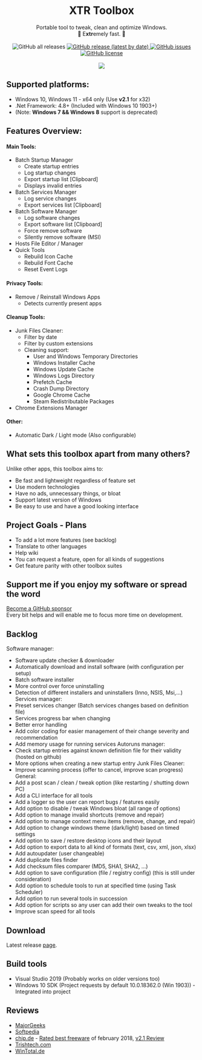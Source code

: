 <h1 align="center">
XTR Toolbox
</h1>
<p align="center">
Portable tool to tweak, clean and optimize Windows.
<br>🚀 E<b>xtr</b>emely fast. 🚀
<br>
<br>
<img alt="GitHub all releases" src="https://img.shields.io/github/downloads/zeeex/xtr-toolbox/total"> 
<a href="https://github.com/Zeeex/XTR-Toolbox/releases/latest">
<img alt="GitHub release (latest by date)" src="https://img.shields.io/github/v/release/zeeex/xtr-toolbox">
</a>
<a href="https://github.com/Zeeex/XTR-Toolbox/issues">
<img alt="GitHub issues" src="https://img.shields.io/github/issues/zeeex/xtr-toolbox">
<img alt="GitHub license" src="https://img.shields.io/github/license/zeeex/xtr-toolbox"> 
</a>
<br>
<br>
<img src="XTR_main_screenshot.png">
</p>

## Supported platforms:
- Windows 10, Windows 11 - x64 only (Use **v2.1** for x32)
- .Net Framework: 4.8+ (Included with Windows 10 1903+)
- (Note: **Windows 7 && Windows 8** support is deprecated)

## Features Overview:

#### Main Tools:
- Batch Startup Manager
  - Create startup entries
  - Log startup changes
  - Export startup list [Clipboard]
  - Displays invalid entries
- Batch Services Manager
  - Log service changes
  - Export services list [Clipboard]
- Batch Software Manager
  - Log software changes
  - Export software list [Clipboard]
  - Force remove software
  - Silently remove software (MSI)
- Hosts File Editor / Manager
- Quick Tools
  - Rebuild Icon Cache
  - Rebuild Font Cache
  - Reset Event Logs

#### Privacy Tools:
- Remove / Reinstall Windows Apps
  - Detects currently present apps

#### Cleanup Tools: 
- Junk Files Cleaner:
  - Filter by date
  - Filter by custom extensions
  - Cleaning support:
    - User and Windows Temporary Directories
    - Windows Installer Cache
    - Windows Update Cache
    - Windows Logs Directory
    - Prefetch Cache
    - Crash Dump Directory
    - Google Chrome Cache
    - Steam Redistributable Packages
- Chrome Extensions Manager

#### Other:
- Automatic Dark / Light mode (Also configurable)

## What sets this toolbox apart from many others?
Unlike other apps, this toolbox aims to:
- Be fast and lightweight regardless of feature set
- Use modern technologies
- Have no ads, unnecessary things, or bloat
- Support latest version of Windows
- Be easy to use and have a good looking interface

## Project Goals - Plans
- To add a lot more features (see backlog)
- Translate to other languages
- Help wiki
- You can request a feature, open for all kinds of suggestions
- Get feature parity with other toolbox suites

## Support me if you enjoy my software or spread the word
<a href="https://github.com/sponsors/Zeeex">
Become a GitHub sponsor
</a>
<br>
Every bit helps and will enable me to focus more time on development.
<br>

## Backlog
Software manager:
- Software update checker & downloader
- Automatically download and install software (with configuration per setup)
- Batch software installer
- More control over force uninstalling
- Detection of different installers and uninstallers (Inno, NSIS, Msi,...)
Services manager:
- Preset services changer (Batch services changes based on definition file)
- Services progress bar when changing
- Better error handling
- Add color coding for easier management of their change severity and recommendation
- Add memory usage for running services
Autoruns manager:
- Check startup entries against known definition file for their validity (hosted on github)
- More options when creating a new startup entry
Junk Files Cleaner:
- Improve scanning process (offer to cancel, improve scan progress)
General:
- Add a post scan / clean / tweak option (like restarting / shutting down PC)
- Add a CLI interface for all tools
- Add a logger so the user can report bugs / features easily
- Add option to disable / tweak Windows bloat (all range of options)
- Add option to manage invalid shortcuts (remove and repair)
- Add option to manage context menu items (remove, change, and repair)
- Add option to change windows theme (dark/light) based on timed settings
- Add option to save / restore desktop icons and their layout
- Add option to export data to all kind of formats (text, csv, xml, json, xlsx)
- Add autoupdater (user changeable)
- Add duplicate files finder
- Add checksum files comparer (MD5, SHA1, SHA2, ...)
- Add option to save configuration (file / registry config) (this is still under consideration)
- Add option to schedule tools to run at specified time (using Task Scheduler)
- Add option to run several tools in succession
- Add option for scripts so any user can add their own tweaks to the tool
- Improve scan speed for all tools

## Download
Latest release [page](https://github.com/Zeeex/XTR-Toolbox/releases/latest).

## Build tools
- Visual Studio 2019 (Probably works on older versions too)
- Windows 10 SDK (Project requests by default 10.0.18362.0 (Win 1903)) - Integrated into project

## Reviews
- [MajorGeeks](http://www.majorgeeks.com/files/details/xtr_toolbox.html) </br>
- [Softpedia](http://www.softpedia.com/get/PORTABLE-SOFTWARE/System/System-Enhancements/XTR-Toolbox.shtml) </br>
- [chip.de](http://www.chip.de/downloads/XTR-Toolbox_131625845.html) - [Rated best freeware](http://www.chip.de/bildergalerie/Freeware-des-Monats-2018-Galerie_130718114.html) of february 2018, [v2.1 Review](http://www.chip.de/news/Update-fuer-XTR-Toolbox-CCleaner-Alternative-entfernt-Windows-Apps-noch-zuverlaessiger_131614814.html) </br>
- [Trishtech.com](https://www.trishtech.com/2018/01/xtr-toolbox-portable-windows-tweaker-and-optimizer/) </br>
- [WinTotal.de](https://www.wintotal.de/download/xtr-toolbox/)
